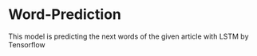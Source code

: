 # Word-Prediction
This model is predicting the next words of the given article with LSTM by Tensorflow
